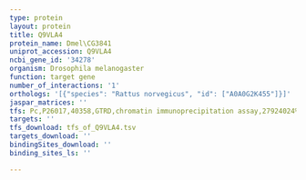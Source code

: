 ```yaml
---
type: protein
layout: protein
title: Q9VLA4
protein_name: Dmel\CG3841
uniprot_accession: Q9VLA4
ncbi_gene_id: '34278'
organism: Drosophila melanogaster
function: target gene
number_of_interactions: '1'
orthologs: '[{"species": "Rattus norvegicus", "id": ["A0A0G2K455"]}]'
jaspar_matrices: ''
tfs: Pc,P26017,40358,GTRD,chromatin immunoprecipitation assay,27924024%5Buid%5D,No
targets: ''
tfs_download: tfs_of_Q9VLA4.tsv
targets_download: ''
bindingSites_download: ''
binding_sites_ls: ''

---
```

